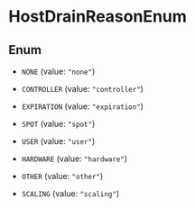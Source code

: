 

# HostDrainReasonEnum

## Enum


* `NONE` (value: `"none"`)

* `CONTROLLER` (value: `"controller"`)

* `EXPIRATION` (value: `"expiration"`)

* `SPOT` (value: `"spot"`)

* `USER` (value: `"user"`)

* `HARDWARE` (value: `"hardware"`)

* `OTHER` (value: `"other"`)

* `SCALING` (value: `"scaling"`)



